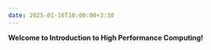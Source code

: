 ```yaml
---
date: 2025-01-16T10:00:00+3:30
---
```

<b>Welcome to Introduction to High Performance Computing!</b>